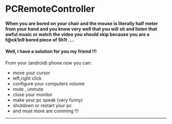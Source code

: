 # PCRemoteController

<h4> When you are bored on your chair and the mouse is literally half meter from your hand and you know very well that you will sit and listen that awful music or watch the video you should skip because you are a f@ck1n9 bored piece of 5h1t .... </h4>
<h4>Well, i have a solution for you my friend !!!</h4>



From your (android) phone now you can:
- move your cursor
- left,right click
- configure your computers volume
- mute , unmute
- close your monitor
- make your pc speak (very funny)
- shutdown or restart your pc
- and must more are comming !!!



___


